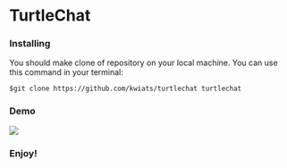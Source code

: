# TurtleChat


### Installing

You should make clone of repository on your local machine. You can use this command in your terminal:

    $git clone https://github.com/kwiats/turtlechat turtlechat


### Demo

![](https://media.giphy.com/media/Wk7BlQrV8xe107wU92/giphy.gif)

### Enjoy!